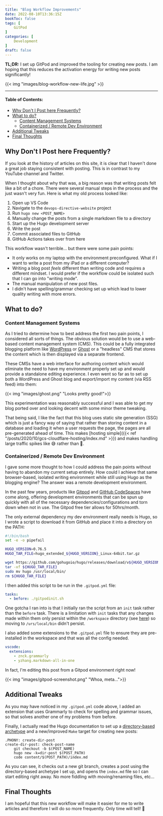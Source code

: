 ```yaml
---
title: "Blog Workflow Improvements"
date: 2022-08-10T13:36:15Z
bookToc: false
tags: [
    GitPod
]
categories: [
    Development
]
draft: false
---
```


**TL;DR:** I set up GitPod and improved the tooling for creating new posts. I am hoping that this reduces the activation energy for writing new posts significantly!

{{< img "images/blog-workflow-new-life.jpg" >}}

<!--more--> 

---

#### Table of Contents:
- [Why Don't I Post here Frequently?](#why-dont-i-post-here-frequently)
- [What to do?](#what-to-do)
  - [Content Management Systems](#content-management-systems)
  - [Containerized / Remote Dev Environment](#containerized--remote-dev-environment)
- [Additional Tweaks](#additional-tweaks)
- [Final Thoughts](#final-thoughts)


## Why Don't I Post here Frequently?

If you look at the history of articles on this site, it is clear that I haven't done a great job staying consistent with posting. This is in contrast to my YouTube channel and Twitter.

When I thought about why that was, a big reason was that writing posts felt like a bit of a chore. There were several manual steps in the process and the just wasn't very fun. Here is what my old process looked like:

1. Open up VS Code
2. Navigate to the `devops-directive-website` project
3. Run `hugo new <POST_NAME>`
4. Manually change the posts from a single markdown file to a directory
5. Start up the Hugo development server
6. Write the post
7. Commit associated files to GitHub
8. GitHub Actions takes over from here

This workflow wasn't terrible... but there were some pain points:

- It only works on my laptop with the environment preconfigured. What if I want to write a post from my iPad or a different computer?
- Writing a blog post *feels* different than writing code and requires a different mindset. I would prefer if the workflow could be isolated such that I can go into "writing mode".
- The manual manipulation of new post files.
- I didn't have spelling/grammar checking set up which lead to lower quality writing with more errors.

## What to do?

### Content Management Systems

As I tried to determine how to best address the first two pain points, I considered all sorts of things. The obvious solution would be to use a web-based content management system (CMS). This could be a fully integrated blogging platform like [WordPress](https://wordpress.org/) or [Ghost](https://ghost.org/) or a "headless" CMS that stores the content which is then displayed via a separate frontend.

These CMSs have a web interface for authoring content which would eliminate the need to have my environment properly set up and would provide a standalone editing experience. I even went so far as to set up both a WordPress and Ghost blog and export/import my content (via RSS feed) into them:

{{< img "images/ghost.png" "Looks pretty good!">}}

This experimentation was reasonably successful and I was able to get my blog ported over and looking decent with some minor theme tweaking. 

That being said, I like the fact that this blog uses static site generation (SSG) which is just a fancy way of saying that rather than storing content in a database and loading it when a user requests the page, the pages are all pre-generated ahead of time. This makes [hosting simple]({{< ref "/posts/2020/10/gcs-cloudflare-hosting/index.md" >}}) and makes handling large traffic spikes like 😅 rather than 🥵.

### Containerized / Remote Dev Environment

I gave some more thought to how I could address the pain points without having to abandon my current setup entirely.  How could I achieve that same browser-based, isolated writing environment while still using Hugo as the blogging engine? The answer was a remote development environment.

In the past few years, products like [Gitpod](https://gitpod.io) and [GitHub CodeSpaces](https://github.com/features/codespaces) have come along, offering development environments that can be spun up quickly with all of the necessary dependencies/configurations and torn down when not in use. The Gitpod free tier allows for 50hrs/month.

The only external dependency my dev environment really needs is Hugo, so I wrote a script to download it from GitHub and place it into a directory on the PATH:

```bash
#!/bin/bash
set -e -o pipefail

HUGO_VERSION=0.76.5
HUGO_TAR_FILE=hugo_extended_${HUGO_VERSION}_Linux-64bit.tar.gz

wget https://github.com/gohugoio/hugo/releases/download/v${HUGO_VERSION}/${HUGO_TAR_FILE}
tar -xf ${HUGO_TAR_FILE}
sudo mv hugo /usr/local/bin/
rm ${HUGO_TAR_FILE}
```

I then added this script to be run in the `.gitpod.yml` file:
```yaml
tasks: 
  - before: ./gitpodinit.sh
```

One gotcha I ran into is that I initially ran the script from an `init` task rather than the `before` task. There is a limitation with `init` tasks that any changes made within them only persist within the `/workspace` directory (see [here](https://www.gitpod.io/docs/prebuilds#workspace-directory-only)) so moving to `/urs/local/bin` didn't persist.

I also added some extensions to the `.gitpod.yml` file to ensure they are pre-installed in the workspace and that was all the config needed.

```yaml
vscode:
  extensions:
    - znck.grammarly
    - yzhang.markdown-all-in-one
```

In fact, I'm editing this post from a Gitpod environment right now!

{{< img "images/gitpod-screenshot.png" "Whoa, meta...">}}

## Additional Tweaks

As you may have noticed in my `.gitpod.yml` code above, I added an extension that uses Grammarly to check for spelling and grammar issues, so that solves another one of my problems from before.

Finally, I actually read the Hugo documentation to set up a [directory-based archetype](https://gohugo.io/content-management/archetypes/#directory-based-archetypes) and a new/improved `Make` target for creating new posts:

```Make
.PHONY: create-dir-post 
create-dir-post: check-post-name
	git checkout -b $(POST_NAME)
	hugo new -k=dir-post $(POST_PATH) 
	code content/$(POST_PATH)/index.md
```

As you can see, it checks out a new git branch, creates a post using the directory-based archetype I set up, and opens the `index.md` file so I can start editing right away. No more fiddling with moving/renaming files, etc...

## Final Thoughts

I am hopeful that this new workflow will make it easier for me to write articles and therefore I will do so more frequently. Only time will tell! 🤞

